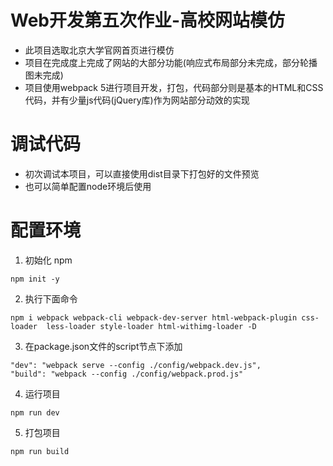 # Web开发第五次作业-高校网站模仿
- 此项目选取北京大学官网首页进行模仿
- 项目在完成度上完成了网站的大部分功能(响应式布局部分未完成，部分轮播图未完成)
- 项目使用webpack 5进行项目开发，打包，代码部分则是基本的HTML和CSS代码，并有少量js代码(jQuery库)作为网站部分动效的实现
# 调试代码
- 初次调试本项目，可以直接使用dist目录下打包好的文件预览
- 也可以简单配置node环境后使用
# 配置环境

1. 初始化 npm 
```
npm init -y
```
2. 执行下面命令
```
npm i webpack webpack-cli webpack-dev-server html-webpack-plugin css-loader  less-loader style-loader html-withimg-loader -D
```
3. 在package.json文件的script节点下添加
```
"dev": "webpack serve --config ./config/webpack.dev.js",
"build": "webpack --config ./config/webpack.prod.js"
```
4. 运行项目

```
npm run dev
```
5. 打包项目

```
npm run build
```